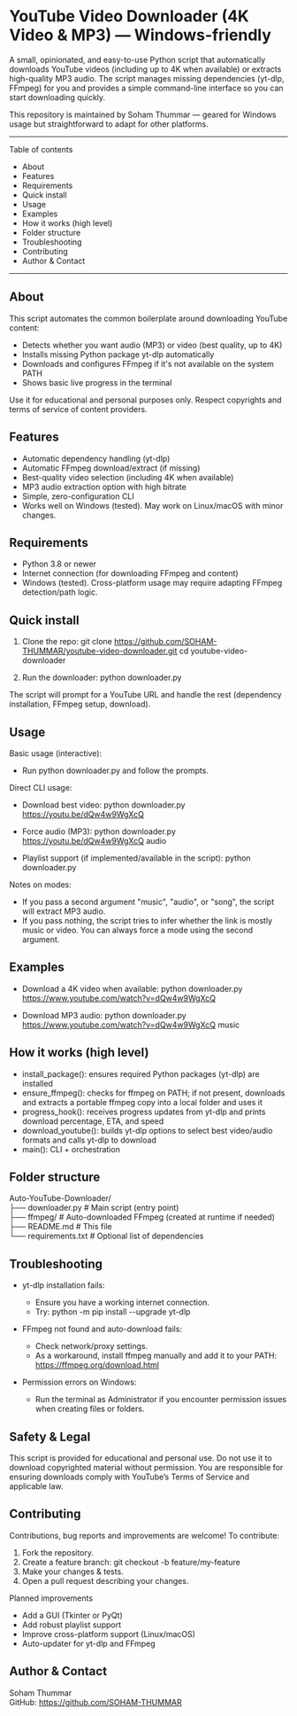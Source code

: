 # YouTube Video Downloader (4K Video & MP3) — Windows-friendly

A small, opinionated, and easy-to-use Python script that automatically downloads YouTube videos (including up to 4K when available) or extracts high-quality MP3 audio. The script manages missing dependencies (yt-dlp, FFmpeg) for you and provides a simple command-line interface so you can start downloading quickly.

This repository is maintained by Soham Thummar — geared for Windows usage but straightforward to adapt for other platforms.

---

Table of contents
- About
- Features
- Requirements
- Quick install
- Usage
- Examples
- How it works (high level)
- Folder structure
- Troubleshooting
- Contributing
- Author & Contact

---

About
-----
This script automates the common boilerplate around downloading YouTube content:
- Detects whether you want audio (MP3) or video (best quality, up to 4K)
- Installs missing Python package yt-dlp automatically
- Downloads and configures FFmpeg if it's not available on the system PATH
- Shows basic live progress in the terminal

Use it for educational and personal purposes only. Respect copyrights and terms of service of content providers.

Features
--------
- Automatic dependency handling (yt-dlp)
- Automatic FFmpeg download/extract (if missing)
- Best-quality video selection (including 4K when available)
- MP3 audio extraction option with high bitrate
- Simple, zero-configuration CLI
- Works well on Windows (tested). May work on Linux/macOS with minor changes.

Requirements
------------
- Python 3.8 or newer
- Internet connection (for downloading FFmpeg and content)
- Windows (tested). Cross-platform usage may require adapting FFmpeg detection/path logic.

Quick install
-------------
1. Clone the repo:
   git clone https://github.com/SOHAM-THUMMAR/youtube-video-downloader.git
   cd youtube-video-downloader

2. Run the downloader:
   python downloader.py

The script will prompt for a YouTube URL and handle the rest (dependency installation, FFmpeg setup, download).

Usage
-----
Basic usage (interactive):
- Run python downloader.py and follow the prompts.

Direct CLI usage:
- Download best video:
  python downloader.py https://youtu.be/dQw4w9WgXcQ

- Force audio (MP3):
  python downloader.py https://youtu.be/dQw4w9WgXcQ audio

- Playlist support (if implemented/available in the script):
  python downloader.py <playlist-url>

Notes on modes:
- If you pass a second argument "music", "audio", or "song", the script will extract MP3 audio.
- If you pass nothing, the script tries to infer whether the link is mostly music or video. You can always force a mode using the second argument.

Examples
--------
- Download a 4K video when available:
  python downloader.py https://www.youtube.com/watch?v=dQw4w9WgXcQ

- Download MP3 audio:
  python downloader.py https://www.youtube.com/watch?v=dQw4w9WgXcQ music

How it works (high level)
-------------------------
- install_package(): ensures required Python packages (yt-dlp) are installed
- ensure_ffmpeg(): checks for ffmpeg on PATH; if not present, downloads and extracts a portable ffmpeg copy into a local folder and uses it
- progress_hook(): receives progress updates from yt-dlp and prints download percentage, ETA, and speed
- download_youtube(): builds yt-dlp options to select best video/audio formats and calls yt-dlp to download
- main(): CLI + orchestration

Folder structure
----------------
Auto-YouTube-Downloader/<br>
├── downloader.py        # Main script (entry point)<br>
├── ffmpeg/              # Auto-downloaded FFmpeg (created at runtime if needed)<br>
├── README.md            # This file<br>
└── requirements.txt     # Optional list of dependencies<br>

Troubleshooting
---------------
- yt-dlp installation fails:
  - Ensure you have a working internet connection.
  - Try: python -m pip install --upgrade yt-dlp

- FFmpeg not found and auto-download fails:
  - Check network/proxy settings.
  - As a workaround, install ffmpeg manually and add it to your PATH: https://ffmpeg.org/download.html

- Permission errors on Windows:
  - Run the terminal as Administrator if you encounter permission issues when creating files or folders.

Safety & Legal
--------------
This script is provided for educational and personal use. Do not use it to download copyrighted material without permission. You are responsible for ensuring downloads comply with YouTube’s Terms of Service and applicable law.

Contributing
------------
Contributions, bug reports and improvements are welcome! To contribute:
1. Fork the repository.
2. Create a feature branch: git checkout -b feature/my-feature
3. Make your changes & tests.
4. Open a pull request describing your changes.

Planned improvements
- Add a GUI (Tkinter or PyQt)
- Add robust playlist support
- Improve cross-platform support (Linux/macOS)
- Auto-updater for yt-dlp and FFmpeg

Author & Contact
----------------
Soham Thummar  
GitHub: https://github.com/SOHAM-THUMMAR

